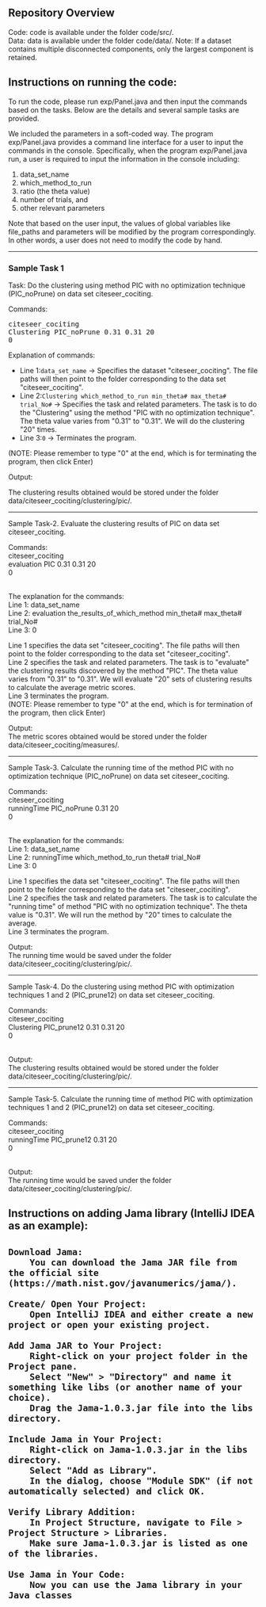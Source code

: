 <meta name="robots" content="noindex">

<h2>Repository Overview</h2>
Code: code is available under the folder code/src/. <br/>
Data: data is available under the folder code/data/. 
Note: If a dataset contains multiple disconnected components, only the largest component is retained. <br/>

<h2>Instructions on running the code:</h2>

To run the code, please run exp/Panel.java and then input the commands based on the tasks. Below are the details and several sample tasks are provided.

We included the parameters in a soft-coded way. The program exp/Panel.java provides a command line interface for a user to input the commands in the console. Specifically, when the program exp/Panel.java run, a user is required to input the information in the console including: <br/>
<ol>
  <li>data_set_name</li>
  <li>which_method_to_run</li>
  <li>ratio (the theta value)</li>
  <li>number of trials, and</li>
  <li>other relevant parameters</li>
</ol>

Note that based on the user input, the values of global variables like file_paths and parameters will be modified by the program correspondingly. In other words, a user does not need to modify the code by hand.

<hr>

<h3>Sample Task 1</h3>
<p>Task: Do the clustering using method PIC with no optimization technique (PIC_noPrune) on data set citeseer_cociting.</p>


<p>Commands:</p>
<pre>
citeseer_cociting
Clustering PIC_noPrune 0.31 0.31 20
0
</pre>

<!-- Commands:<br/>
citeseer_cociting<br/>
Clustering PIC_noPrune 0.31 0.31 20<br/>
0<br/>
<br/> -->

Explanation of commands: <br/>
<ul>
  <li>Line 1:<code>data_set_name</code> → Specifies the dataset "citeseer_cociting". The file paths will then point to the folder corresponding to the data set "citeseer_cociting".</li>
  <li>Line 2:<code>Clustering which_method_to_run min_theta# max_theta# trial_No#</code> → Specifies the task and related parameters. The task is to do the "Clustering" using the method "PIC with no optimization technique". The theta value varies from "0.31" to "0.31". We will do the clustering "20" times.</li>
  <li>Line 3:<code>0</code> → Terminates the program.</li>
</ul>
<p>(NOTE: Please remember to type "0" at the end, which is for terminating the program, then click Enter)</p>

<!-- Line 1: data_set_name <br/>
Line 2: Clustering which_method_to_run min_theta# max_theta# trial_No# <br/>
Line 3: 0

Line 1 specifies the data set "citeseer_cociting". The file paths will then point to the folder corresponding to the data set "citeseer_cociting".  <br/>
Line 2 specifies the task and related parameters. The task is to do the "Clustering" using the method "PIC with no optimization technique". The theta value varies from "0.31" to "0.31". We will do the clustering "20" times.  <br/>
Line 3 terminates the program.  <br/>
(NOTE: Please remember to type "0" at the end, which is for terminating the program, then click Enter)   -->

<p>Output:</p>
The clustering results obtained would be stored under the folder data/citeseer_cociting/clustering/pic/.

------------------------------------------------------------------------------------------------------------

Sample Task-2. Evaluate the clustering results of PIC on data set citeseer_cociting.

Commands:<br/>
citeseer_cociting<br/>
evaluation PIC 0.31 0.31 20<br/>
0<br/>
<br/>

The explanation for the commands:<br/>
Line 1: data_set_name<br/>
Line 2: evaluation the_results_of_which_method min_theta# max_theta# trial_No#<br/>
Line 3: 0

Line 1 specifies the data set "citeseer_cociting". The file paths will then point to the folder corresponding to the data set "citeseer_cociting".  <br/>
Line 2 specifies the task and related parameters. The task is to "evaluate" the clustering results discovered by the method "PIC". The theta value varies from "0.31" to "0.31". We will evaluate "20" sets of clustering results to calculate the average metric scores.  <br/>
Line 3 terminates the program.  <br/>
(NOTE: Please remember to type "0" at the end, which is for termination of the program, then click Enter)  

Output:<br/>
The metric scores obtained would be stored under the folder data/citeseer_cociting/measures/.

------------------------------------------------------------------------------------------------------------

Sample Task-3. Calculate the running time of the method PIC with no optimization technique (PIC_noPrune) on data set citeseer_cociting.

Commands:<br/>
citeseer_cociting<br/>
runningTime PIC_noPrune 0.31 20<br/>
0<br/>
<br/>

The explanation for the commands:<br/>
Line 1: data_set_name<br/>
Line 2: runningTime which_method_to_run theta# trial_No#<br/>
Line 3: 0

Line 1 specifies the data set "citeseer_cociting". The file paths will then point to the folder corresponding to the data set "citeseer_cociting".  <br/>
Line 2 specifies the task and related parameters. The task is to calculate the "running time" of method "PIC with no optimization technique". The theta value is "0.31". We will run the method by "20" times to calculate the average.  <br/>
Line 3 terminates the program.  <br/>

Output:<br/>
The running time would be saved under the folder data/citeseer_cociting/clustering/pic/.

------------------------------------------------------------------------------------------------------------

Sample Task-4. Do the clustering using method PIC with optimization techniques 1 and 2 (PIC_prune12) on data set citeseer_cociting.

Commands:<br/>
citeseer_cociting<br/>
Clustering PIC_prune12 0.31 0.31 20<br/>
0<br/>
<br/>

Output:<br/>
The clustering results obtained would be stored under the folder data/citeseer_cociting/clustering/pic/.

------------------------------------------------------------------------------------------------------------

Sample Task-5. Calculate the running time of method PIC with optimization techniques 1 and 2 (PIC_prune12) on data set citeseer_cociting.

Commands:<br/>
citeseer_cociting<br/>
runningTime PIC_prune12 0.31 20<br/>
0<br/>
<br/>

Output:<br/>
The running time would be saved under the folder data/citeseer_cociting/clustering/pic/.


<h2>Instructions on adding Jama library (IntelliJ IDEA as an example):<h2>

    Download Jama:
        You can download the Jama JAR file from the official site (https://math.nist.gov/javanumerics/jama/).

    Create/ Open Your Project:
        Open IntelliJ IDEA and either create a new project or open your existing project.

    Add Jama JAR to Your Project:
        Right-click on your project folder in the Project pane.
        Select "New" > "Directory" and name it something like libs (or another name of your choice).
        Drag the Jama-1.0.3.jar file into the libs directory.

    Include Jama in Your Project:
        Right-click on Jama-1.0.3.jar in the libs directory.
        Select "Add as Library".
        In the dialog, choose "Module SDK" (if not automatically selected) and click OK.

    Verify Library Addition:
        In Project Structure, navigate to File > Project Structure > Libraries.
        Make sure Jama-1.0.3.jar is listed as one of the libraries.

    Use Jama in Your Code:
        Now you can use the Jama library in your Java classes